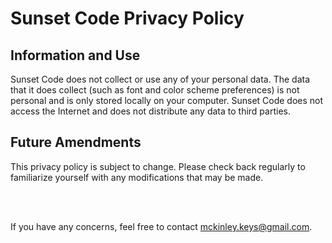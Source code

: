 # Sunset Code Privacy Policy

## Information and Use

Sunset Code does not collect or use any of your personal data. The data that it does collect (such as font and color scheme preferences) is not personal and is only stored locally on your computer. Sunset Code does not access the Internet and does not distribute any data to third parties.

## Future Amendments

This privacy policy is subject to change. Please check back regularly to familiarize yourself with any modifications that may be made.

<br>
<br>

If you have any concerns, feel free to contact mckinley.keys@gmail.com.
